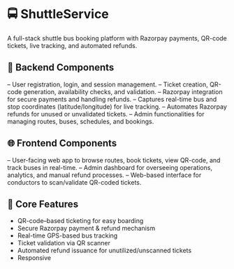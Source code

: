
# 🚍 ShuttleService

A full-stack shuttle bus booking platform with Razorpay payments, QR-code tickets, live tracking, and automated refunds.

## 🔧 Backend Components
– User registration, login, and session management.
– Ticket creation, QR-code generation, availability checks, and validation.
– Razorpay integration for secure payments and handling refunds.
– Captures real-time bus and stop coordinates (latitude/longitude) for live tracking.
– Automates Razorpay refunds for unused or unvalidated tickets.
– Admin functionalities for managing routes, buses, schedules, and bookings.

## 🌐 Frontend Components

– User-facing web app to browse routes, book tickets, view QR-code, and track buses in real-time.
– Admin dashboard for overseeing operations, analytics, and manual refund processes.
– Web-based interface for conductors to scan/validate QR-coded tickets.

## 🚀 Core Features

- QR-code–based ticketing for easy boarding
- Secure Razorpay payment & refund mechanism
- Real-time GPS-based bus tracking
- Ticket validation via QR scanner
- Automated refund issuance for unutilized/unscanned tickets
- Responsive

